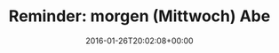 ---
coordinates:
  type: Point
  coordinates:
  - '11.6458508'
  - '48.1577624'
retweeted: false
source: <a href="http://klinkerapps.com" rel="nofollow">Talon Plus</a>
entities:
  hashtags: []
  symbols: []
  user_mentions: []
  urls:
  - url: https://t.co/SKO9wyOW76
    expanded_url: http://www.meetup.com/Munich-Rubyshift-Ruby-User-Group/messages/78148449/
    display_url: meetup.com/Munich-Rubyshi…
    indices:
    - '85'
    - '108'
display_text_range:
- '0'
- '108'
favorite_count: '0'
geo:
  type: Point
  coordinates:
  - '48.1577624'
  - '11.6458508'
id_str: '692075066499166209'
truncated: false
retweet_count: '1'
id: '692075066499166209'
possibly_sensitive: false
created_at: Tue Jan 26 20:02:08 +0000 2016
favorited: false
full_text: 'Reminder: morgen (Mittwoch) Abend Ruby Burgers in München: Takumi, Treff
  19:00 Uhr -'
lang: de
quote_url: http://www.meetup.com/Munich-Rubyshift-Ruby-User-Group/messages/78148449/
tags:
- pesos:twitter
date: '2016-01-26T20:02:08+00:00'
src: https://twitter.com/bascht/status/692075066499166209
original_url: https://twitter.com/bascht/status/692075066499166209
type: twitter_tweet
text: 'Reminder: morgen (Mittwoch) Abend Ruby Burgers in München: Takumi, Treff 19:00
  Uhr -'
title: 'Reminder: morgen (Mittwoch) Abe'

---